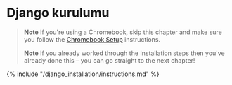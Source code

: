 # Django kurulumu

> **Note** If you're using a Chromebook, skip this chapter and make sure you follow the [Chromebook Setup](../chromebook_setup/README.md) instructions.
> 
> **Note** If you already worked through the Installation steps then you've already done this – you can go straight to the next chapter!

{% include "/django_installation/instructions.md" %}